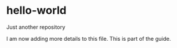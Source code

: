 # hello-world
Just another repository

I am now adding more details to this file.  This is part of the guide.
